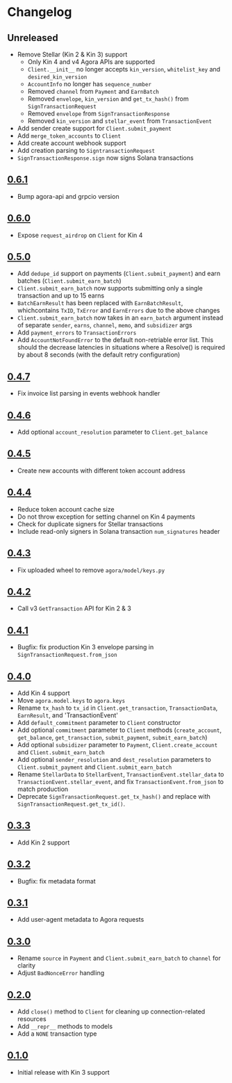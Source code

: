# Changelog

## Unreleased
- Remove Stellar (Kin 2 & Kin 3) support
    - Only Kin 4 and v4 Agora APIs are supported
    - `Client.__init__` no longer accepts `kin_version`, `whitelist_key` and `desired_kin_version`
    - `AccountInfo` no longer has `sequence_number`
    - Removed `channel` from `Payment` and `EarnBatch`
    - Removed `envelope`, `kin_version` and `get_tx_hash()` from `SignTransactionRequest`
    - Removed `envelope` from `SignTransactionResponse`
    - Removed `kin_version` and `stellar_event` from `TransactionEvent`
- Add sender create support for `Client.submit_payment`
- Add `merge_token_accounts` to `Client`
- Add create account webhook support
- Add creation parsing to `SigntransactionRequest`
- `SignTransactionResponse.sign` now signs Solana transactions

## [0.6.1](https://github.com/kinecosystem/kin-python/releases/tag/0.6.1)
- Bump agora-api and grpcio version

## [0.6.0](https://github.com/kinecosystem/kin-python/releases/tag/0.6.0)
- Expose `request_airdrop` on `Client` for Kin 4

## [0.5.0](https://github.com/kinecosystem/kin-python/releases/tag/0.5.0)
- Add `dedupe_id` support on payments (`Client.submit_payment`) and earn batches (`Client.submit_earn_batch`)
- `Client.submit_earn_batch` now supports submitting only a single transaction and up to 15 earns
- `BatchEarnResult` has been replaced with `EarnBatchResult`, whichcontains `TxID`, `TxError` and `EarnErrors` due to the above changes
- `Client.submit_earn_batch` now takes in an `earn_batch` argument instead of separate `sender`, `earns`, `channel`, `memo`, and `subsidizer` args
- Add `payment_errors` to `TransactionErrors`
- Add `AccountNotFoundError` to the default non-retriable error list. This should the decrease
  latencies in situations where a Resolve() is required by about 8 seconds (with the
  default retry configuration)

## [0.4.7](https://github.com/kinecosystem/kin-python/releases/tag/0.4.7)
- Fix invoice list parsing in events webhook handler

## [0.4.6](https://github.com/kinecosystem/kin-python/releases/tag/0.4.6)
- Add optional `account_resolution` parameter to `Client.get_balance` 

## [0.4.5](https://github.com/kinecosystem/kin-python/releases/tag/0.4.5)
- Create new accounts with different token account address

## [0.4.4](https://github.com/kinecosystem/kin-python/releases/tag/0.4.4)
- Reduce token account cache size
- Do not throw exception for setting channel on Kin 4 payments
- Check for duplicate signers for Stellar transactions
- Include read-only signers in Solana transaction `num_signatures` header

## [0.4.3](https://github.com/kinecosystem/kin-python/releases/tag/0.4.3)
- Fix uploaded wheel to remove `agora/model/keys.py` 

## [0.4.2](https://github.com/kinecosystem/kin-python/releases/tag/0.4.2)
- Call v3 `GetTransaction` API for Kin 2 & 3

## [0.4.1](https://github.com/kinecosystem/kin-python/releases/tag/0.4.1)
- Bugfix: fix production Kin 3 envelope parsing in `SignTransactionRequest.from_json`

## [0.4.0](https://github.com/kinecosystem/kin-python/releases/tag/0.4.0)
- Add Kin 4 support
- Move `agora.model.keys` to `agora.keys`
- Rename `tx_hash` to `tx_id` in `Client.get_transaction`, `TransactionData`, `EarnResult`, and 'TransactionEvent'
- Add `default_commitment` parameter to `Client` constructor
- Add optional `commitment` parameter to `Client` methods (`create_account`, `get_balance`, `get_transaction`, `submit_payment`, `submit_earn_batch`)
- Add optional `subsidizer` parameter to `Payment`, `Client.create_account` and `Client.submit_earn_batch`
- Add optional `sender_resolution` and `dest_resolution` parameters to `Client.submit_payment` and `Client.submit_earn_batch`
- Rename `StellarData` to `StellarEvent`, `TransactionEvent.stellar_data` to `TransactionEvent.stellar_event`, and fix `TransactionEvent.from_json` to match production
- Deprecate `SignTransactionRequest.get_tx_hash()` and replace with `SignTransactionRequest.get_tx_id()`.

## [0.3.3](https://github.com/kinecosystem/kin-python/releases/tag/0.3.3)
- Add Kin 2 support

## [0.3.2](https://github.com/kinecosystem/kin-python/releases/tag/0.3.2)
- Bugfix: fix metadata format

## [0.3.1](https://github.com/kinecosystem/kin-python/releases/tag/0.3.1)
- Add user-agent metadata to Agora requests

## [0.3.0](https://github.com/kinecosystem/kin-python/releases/tag/0.3.0)
- Rename `source` in `Payment` and `Client.submit_earn_batch` to `channel` for clarity
- Adjust `BadNonceError` handling

## [0.2.0](https://github.com/kinecosystem/kin-python/releases/tag/0.2.0)
- Add `close()` method to `Client` for cleaning up connection-related resources
- Add `__repr__` methods to models
- Add a `NONE` transaction type

## [0.1.0](https://github.com/kinecosystem/kin-python/releases/tag/0.1.0)
- Initial release with Kin 3 support

